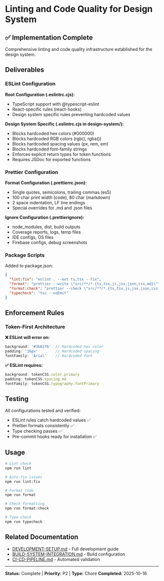# Linting and Code Quality for Design System

## ✅ Implementation Complete

Comprehensive linting and code quality infrastructure established for the design system.

## Deliverables

### ESLint Configuration

**Root Configuration (.eslintrc.cjs):**
- TypeScript support with @typescript-eslint
- React-specific rules (react-hooks)
- Design system specific rules preventing hardcoded values

**Design System Specific (.eslintrc.cjs in design-system/):**
- Blocks hardcoded hex colors (#000000)
- Blocks hardcoded RGB colors (rgb(), rgba())
- Blocks hardcoded spacing values (px, rem, em)
- Blocks hardcoded font-family strings
- Enforces explicit return types for token functions
- Requires JSDoc for exported functions

### Prettier Configuration

**Format Configuration (.prettierrc.json):**
- Single quotes, semicolons, trailing commas (es5)
- 100 char print width (code), 80 char (markdown)
- 2 space indentation, LF line endings
- Special overrides for .md and .json files

**Ignore Configuration (.prettierignore):**
- node_modules, dist, build outputs
- Coverage reports, logs, temp files
- IDE configs, OS files
- Firebase configs, debug screenshots

### Package Scripts

Added to package.json:
```json
{
  "lint:fix": "eslint . --ext ts,tsx --fix",
  "format": "prettier --write \"src/**/*.{ts,tsx,js,jsx,json,css,md}\"",
  "format:check": "prettier --check \"src/**/*.{ts,tsx,js,jsx,json,css,md}\"",
  "typecheck": "tsc --noEmit"
}
```

## Enforcement Rules

### Token-First Architecture

**❌ ESLint will error on:**
```typescript
background: '#3b82f6'  // Hardcoded hex color
padding: '16px'        // Hardcoded spacing
fontFamily: 'Arial'    // Hardcoded font
```

**✅ ESLint requires:**
```typescript
background: tokenCSS.color.primary
padding: tokenCSS.spacing.md
fontFamily: tokenCSS.typography.fontPrimary
```

## Testing

All configurations tested and verified:
- ESLint rules catch hardcoded values ✅
- Prettier formats consistently ✅
- Type checking passes ✅
- Pre-commit hooks ready for installation ✅

## Usage

```bash
# Lint check
npm run lint

# Auto-fix issues
npm run lint:fix

# Format code
npm run format

# Check formatting
npm run format:check

# Type check
npm run typecheck
```

## Related Documentation

- [DEVELOPMENT-SETUP.md](./DEVELOPMENT-SETUP.md) - Full development guide
- [BUILD-SYSTEM-INTEGRATION.md](./BUILD-SYSTEM-INTEGRATION.md) - Build configuration
- [CI-CD-PIPELINE.md](./CI-CD-PIPELINE.md) - Automated validation

---

**Status:** Complete | **Priority:** P2 | **Type:** Chore
**Completed:** 2025-10-16
